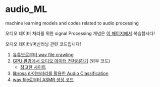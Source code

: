 # audio_ML
machine learning models and codes related to audio processing

오디오 데이터 처리를 위한 signal Processing 개념은 [이 페이지에서](https://hiiionion.notion.site/c6578577eb2a415d927e4b44b5a90fbb) 복습합시다!

오디오 데이터/머신러닝 관련 코드입니다!
1. [유튜브로부터 wav file crawling](https://github.com/crosstar1228/audio_ML/blob/main/%5Baudio%5Dyoutube_crawling.ipynb)
2. [GPU 환경에서 오디오 데이터 전처리하기](https://github.com/crosstar1228/audio_ML/blob/main/%5Baudio%5DPreprocessing_Audio_with_TensorFlow_GPUenv.ipynb) (외부 코드)
    - [참고한 사이트](https://towardsdatascience.com/how-to-easily-process-audio-on-your-gpu-with-tensorflow-2d9d91360f06)
3. [librosa 라이브러리를 활용한 Audio Classification](https://github.com/crosstar1228/audio_ML/blob/main/Audio_Classification(%EC%98%A4%EB%94%94%EC%98%A4_%EB%B6%84%EB%A5%98).ipynb)
4. [wav file로부터 ASMR 생성 코드](https://github.com/crosstar1228/audio_ML/blob/main/ASMR_master.ipynb)

